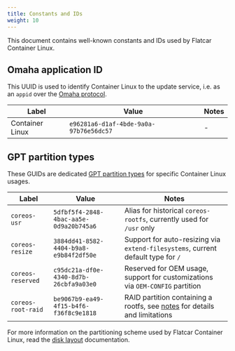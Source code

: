 ```yaml
---
title: Constants and IDs
weight: 10
---
```


This document contains well-known constants and IDs used by Flatcar Container Linux.

## Omaha application ID

This UUID is used to identify Container Linux to the update service, i.e. as an `appid` over the [Omaha protocol](../coreupdate/update-protocol).

| Label            | Value                                  | Notes |
|------------------|----------------------------------------|-------|
| Container Linux  | `e96281a6-d1af-4bde-9a0a-97b76e56dc57` | -     |

## GPT partition types

These GUIDs are dedicated [GPT partition types](https://en.wikipedia.org/wiki/GUID_Partition_Table#Partition_type_GUIDs) for specific Container Linux usages.

| Label              | Value                                  | Notes |
|--------------------|----------------------------------------|-------|
| `coreos-usr`       | `5dfbf5f4-2848-4bac-aa5e-0d9a20b745a6` | Alias for historical `coreos-rootfs`, currently used for `/usr` only |
| `coreos-resize`    | `3884dd41-8582-4404-b9a8-e9b84f2df50e` | Support for auto-resizing via `extend-filesystems`, current default type for `/` |
| `coreos-reserved`  | `c95dc21a-df0e-4340-8d7b-26cbfa9a03e0` | Reserved for OEM usage, support for customizations via `OEM-CONFIG` partition |
| `coreos-root-raid` | `be9067b9-ea49-4f15-b4f6-f36f8c9e1818` | RAID partition containing a rootfs, see [notes](../os/root-filesystem-placement) for details and limitations |

For more information on the partitioning scheme used by Flatcar Container Linux, read the [disk layout](../os/sdk-disk-partitions) documentation.
